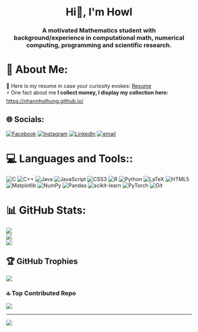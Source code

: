 <h1 align="center">Hi👋, I'm Howl</h1>
<h3 align="center">A motivated Mathematics student with background/experience in computational math, numerical computing, programming and scientific research.</h3>

# 💫 About Me:
📄 Here is my resume in case your curiosity evokes: <a href="Resume.pdf" target="_blank">Resume</a>
<br>
⚡ One fact about me **I collect money, I display my collection here:** https://nhannhuthung.github.io/

## 🌐 Socials:
[![Facebook](https://img.shields.io/badge/Facebook-%231877F2.svg?logo=Facebook&logoColor=white)](https://facebook.com/nhannhuthung) [![Instagram](https://img.shields.io/badge/Instagram-%23E4405F.svg?logo=Instagram&logoColor=white)](https://instagram.com/nnh.v.now) [![LinkedIn](https://img.shields.io/badge/LinkedIn-%230077B5.svg?logo=linkedin&logoColor=white)](https://linkedin.com/in/howlnhan) [![email](https://img.shields.io/badge/Email-D14836?logo=gmail&logoColor=white)](mailto:hg5ejd1mj@mozmail.com) 

# 💻 Languages and Tools::
![C](https://img.shields.io/badge/c-%2300599C.svg?style=flat-square&logo=c&logoColor=white) ![C++](https://img.shields.io/badge/c++-%2300599C.svg?style=flat-square&logo=c%2B%2B&logoColor=white) ![Java](https://img.shields.io/badge/java-%23ED8B00.svg?style=flat-square&logo=openjdk&logoColor=white) ![JavaScript](https://img.shields.io/badge/javascript-%23323330.svg?style=flat-square&logo=javascript&logoColor=%23F7DF1E) ![CSS3](https://img.shields.io/badge/css3-%231572B6.svg?style=flat-square&logo=css3&logoColor=white) ![R](https://img.shields.io/badge/r-%23276DC3.svg?style=flat-square&logo=r&logoColor=white) ![Python](https://img.shields.io/badge/python-3670A0?style=flat-square&logo=python&logoColor=ffdd54) ![LaTeX](https://img.shields.io/badge/latex-%23008080.svg?style=flat-square&logo=latex&logoColor=white) ![HTML5](https://img.shields.io/badge/html5-%23E34F26.svg?style=flat-square&logo=html5&logoColor=white) ![Matplotlib](https://img.shields.io/badge/Matplotlib-%23ffffff.svg?style=flat-square&logo=Matplotlib&logoColor=black) ![NumPy](https://img.shields.io/badge/numpy-%23013243.svg?style=flat-square&logo=numpy&logoColor=white) ![Pandas](https://img.shields.io/badge/pandas-%23150458.svg?style=flat-square&logo=pandas&logoColor=white) ![scikit-learn](https://img.shields.io/badge/scikit--learn-%23F7931E.svg?style=flat-square&logo=scikit-learn&logoColor=white) ![PyTorch](https://img.shields.io/badge/PyTorch-%23EE4C2C.svg?style=flat-square&logo=PyTorch&logoColor=white) ![Git](https://img.shields.io/badge/git-%23F05033.svg?style=flat-square&logo=git&logoColor=white)

# 📊 GitHub Stats:
![](https://github-readme-stats.vercel.app/api?username=nhannhuthung&theme=tokyonight&hide_border=false&include_all_commits=true&count_private=true)
<br/>
![](https://nirzak-streak-stats.vercel.app/?user=nhannhuthung&theme=tokyonight&hide_border=false)
<br/>
![](https://github-readme-stats.vercel.app/api/top-langs/?username=nhannhuthung&theme=tokyonight&hide_border=false&include_all_commits=true&count_private=true&layout=compact)

## 🏆 GitHub Trophies
![](https://github-profile-trophy.vercel.app/?username=nhannhuthung&theme=gruvbox&no-frame=false&no-bg=true&margin-w=4)

### 🔝 Top Contributed Repo
![](https://github-contributor-stats.vercel.app/api?username=nhannhuthung&limit=5&theme=rose_pine&combine_all_yearly_contributions=true)

---
[![](https://visitcount.itsvg.in/api?id=nhannhuthung&icon=5&color=6)](https://visitcount.itsvg.in)

<!-- Proudly created with GPRM ( https://gprm.itsvg.in ) -->
